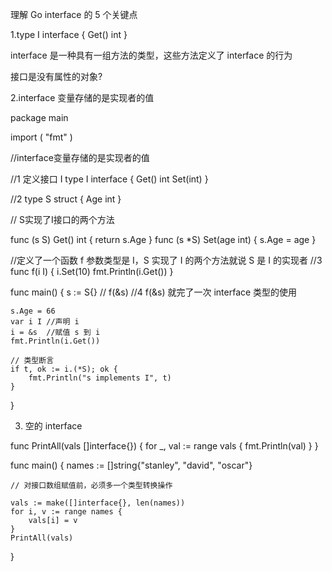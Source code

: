 理解 Go interface 的 5 个关键点

1.type I interface {
    Get() int
}

interface 是一种具有一组方法的类型，这些方法定义了 interface 的行为

接口是没有属性的对象?


2.interface 变量存储的是实现者的值

package main

import (
	"fmt"
)

//interface变量存储的是实现者的值

//1 定义接口 I
type I interface {
	Get() int
	Set(int)
}

//2
type S struct {
	Age int
}

// S实现了I接口的两个方法

func (s S) Get() int {
	return s.Age
}
func (s *S) Set(age int) {
	s.Age = age
}

//定义了一个函数 f 参数类型是 I，S 实现了 I 的两个方法就说 S 是 I 的实现者
//3
func f(i I) {
	i.Set(10)
	fmt.Println(i.Get())
}

func main() {
	s := S{}
	// f(&s) //4  f(&s) 就完了一次 interface 类型的使用

	s.Age = 66
	var i I //声明 i
	i = &s  //赋值 s 到 i
	fmt.Println(i.Get())

	// 类型断言
	if t, ok := i.(*S); ok {
		fmt.Println("s implements I", t)
	}

}

3. 空的 interface

func PrintAll(vals []interface{}) {
	for _, val := range vals {
		fmt.Println(val)
	}
}

func main() {
	names := []string{"stanley", "david", "oscar"}

	// 对接口数组赋值前，必须多一个类型转换操作

	vals := make([]interface{}, len(names))
	for i, v := range names {
		vals[i] = v
	}
	PrintAll(vals)
}



